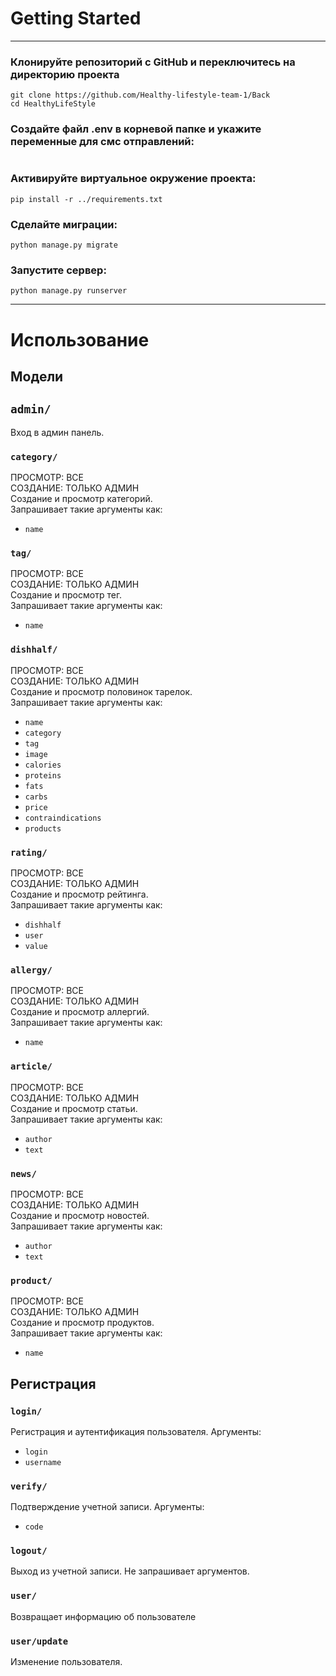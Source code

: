 # Getting Started
***
### Клонируйте репозиторий с GitHub и переключитесь на директорию проекта
```commandline
git clone https://github.com/Healthy-lifestyle-team-1/Back
cd HealthyLifeStyle
```

### Создайте файл .env в корневой папке и укажите переменные для смс отправлений:
```
```

### Активируйте виртуальное окружение проекта:
```commandline
pip install -r ../requirements.txt
```

### Сделайте миграции:
```commandline
python manage.py migrate
```

### Запустите сервер:

```commandline
python manage.py runserver
```
---
# Использование

## Модели

## ```admin/```
Вход в админ панель.

### ```category/```
ПРОСМОТР: ВСЕ  
СОЗДАНИЕ: ТОЛЬКО АДМИН  
Создание и просмотр категорий.  
Запрашивает такие аргументы как:  
* ```name```

### ```tag/```
ПРОСМОТР: ВСЕ  
СОЗДАНИЕ: ТОЛЬКО АДМИН  
Создание и просмотр тег.  
Запрашивает такие аргументы как:  
* ```name```

### ```dishhalf/```
ПРОСМОТР: ВСЕ  
СОЗДАНИЕ: ТОЛЬКО АДМИН  
Создание и просмотр половинок тарелок.  
Запрашивает такие аргументы как:  
* ```name```
* ```category```
* ```tag```
* ```image```
* ```calories```
* ```proteins```
* ```fats```
* ```carbs```
* ```price```
* ```contraindications```
* ```products```

### ```rating/```
ПРОСМОТР: ВСЕ  
СОЗДАНИЕ: ТОЛЬКО АДМИН  
Создание и просмотр рейтинга.  
Запрашивает такие аргументы как:  
* ```dishhalf```
* ```user```
* ```value```

### ```allergy/```
ПРОСМОТР: ВСЕ  
СОЗДАНИЕ: ТОЛЬКО АДМИН  
Создание и просмотр аллергий.  
Запрашивает такие аргументы как:  
* ```name```

### ```article/```
ПРОСМОТР: ВСЕ  
СОЗДАНИЕ: ТОЛЬКО АДМИН  
Создание и просмотр статьи.  
Запрашивает такие аргументы как:  
* ```author```
* ```text```

### ```news/```
ПРОСМОТР: ВСЕ  
СОЗДАНИЕ: ТОЛЬКО АДМИН  
Создание и просмотр новостей.  
Запрашивает такие аргументы как:  
* ```author```
* ```text```

### ```product/```
ПРОСМОТР: ВСЕ  
СОЗДАНИЕ: ТОЛЬКО АДМИН  
Создание и просмотр продуктов.  
Запрашивает такие аргументы как:  
* ```name```

## Регистрация

### ```login/```
Регистрация и аутентификация пользователя. Аргументы:
* ```login```
* ```username```

### ```verify/```
Подтверждение учетной записи. Аргументы:
* ```code```

### ```logout/```
Выход из учетной записи. Не запрашивает аргументов.

### ```user/```
Возвращает информацию об пользователе

### ```user/update```
Изменение пользователя.